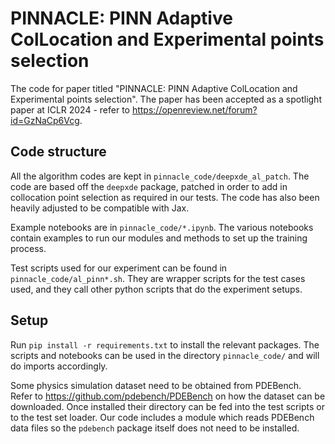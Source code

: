 # PINNACLE: PINN Adaptive ColLocation and Experimental points selection

The code for paper titled "PINNACLE: PINN Adaptive ColLocation and Experimental points selection". The paper has been accepted as a spotlight paper at ICLR 2024 - refer to https://openreview.net/forum?id=GzNaCp6Vcg.

## Code structure

All the algorithm codes are kept in `pinnacle_code/deepxde_al_patch`. The code are based off the `deepxde` package, patched in order to add in collocation point selection as required in our tests. The code has also been heavily adjusted to be compatible with Jax.

Example notebooks are in `pinnacle_code/*.ipynb`. The various notebooks contain examples to run our modules and methods to set up the training process.

Test scripts used for our experiment can be found in `pinnacle_code/al_pinn*.sh`. They are wrapper scripts for the test cases used, and they call other python scripts that do the experiment setups.

## Setup

Run `pip install -r requirements.txt` to install the relevant packages. The scripts and notebooks can be used in the directory `pinnacle_code/` and will do imports accordingly.

Some physics simulation dataset need to be obtained from PDEBench. Refer to https://github.com/pdebench/PDEBench on how the dataset can be downloaded. Once installed their directory can be fed into the test scripts or to the test set loader. Our code includes a module which reads PDEBench data files so the `pdebench` package itself does not need to be installed.
